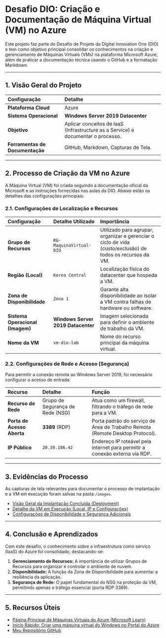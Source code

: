 # Desafio DIO: Criação e Documentação de Máquina Virtual (VM) no Azure

Este projeto faz parte do Desafio de Projeto da Digital Innovation One (DIO) e tem como objetivo principal consolidar os conhecimentos na criação e gerenciamento de Máquinas Virtuais (VMs) na plataforma Microsoft Azure, além de praticar a documentação técnica usando o GitHub e a formatação Markdown.

---

## 1. Visão Geral do Projeto

| Configuração | Detalhe |
| :--- | :--- |
| **Plataforma Cloud** | Azure |
| **Sistema Operacional** | **Windows Server 2019 Datacenter** |
| **Objetivo** | Aplicar conceitos de IaaS (Infrastructure as a Service) e documentar o processo. |
| **Ferramentas de Documentação** | GitHub, Markdown, Capturas de Tela. |

---

## 2. Processo de Criação da VM no Azure
 
A Máquina Virtual (VM) foi criada seguindo a documentação oficial da Microsoft e as instruções fornecidas nas aulas da DIO. Abaixo estão os detalhes das configurações principais:

### 2.1. Configurações de Localização e Recursos

| Configuração | Detalhe Utilizado | Importância |
| :--- | :--- | :--- |
| **Grupo de Recursos** | `RG-MaquinaVirtual-DIO` | Utilizado para agrupar, organizar e gerenciar o ciclo de vida (custo/exclusão) de todos os recursos da VM. |
| **Região (Local)** | `Korea Central` | Localização física do datacenter que hospeda a VM. |
| **Zona de Disponibilidade** | `Zona 1` | Garante alta disponibilidade ao isolar a VM contra falhas de hardware ou software. |
| **Sistema Operacional (Imagem)** | **Windows Server 2019 Datacenter** | Imagem selecionada para definir o ambiente de trabalho da VM. |
| **Nome da VM** | `vm-dio-lab` | Nome do recurso principal da máquina virtual. |

### 2.2. Configurações de Rede e Acesso (Segurança)

Para permitir a conexão remota ao Windows Server 2019, foi necessário configurar o acesso de entrada:

| Recurso | Detalhe | Função |
| :--- | :--- | :--- |
| **Recurso de Rede** | Grupo de Segurança de Rede (NSG) | Atua como um firewall, filtrando o tráfego de rede para a VM. |
| **Porta de Acesso Aberta** | **3389** (RDP) | Porta padrão do serviço de Área de Trabalho Remota (Remote Desktop Protocol). |
| **IP Público** | `20.39.186.42` | Endereço IP roteável pela internet para permitir a conexão externa via RDP. |

---

## 3. Evidências do Processo

As capturas de tela relevantes para documentar o processo de implantação e a VM em execução foram salvas na pasta `/images`.

* [Visão Geral da Implantação Concluída (Deployment)](images/visao_geral.png)
* [Detalhe da VM em Execução (Local, IP e Configurações)](images/vm_detalhes_parte_1.png) 
* [Configurações de Disponibilidade e Segurança Adicionais](images/vm_detalhes_parte_2.png) 

---

## 4. Conclusão e Aprendizados

Com este desafio, o conhecimento sobre a infraestrutura como serviço (IaaS) do Azure foi consolidado, destacando-se:

1.  **Gerenciamento de Recursos:** A importância de utilizar Grupos de Recursos para organizar e controlar o ambiente de nuvem.
2.  **Disponibilidade:** A função da Zona de Disponibilidade para aumentar a resiliência da aplicação.
3.  **Segurança de Rede:** O papel fundamental do NSG na proteção da VM, permitindo apenas o tráfego essencial (porta RDP 3389).

---

## 5. Recursos Úteis

* [Página Principal de Máquinas Virtuais do Azure (Microsoft Learn)](https://learn.microsoft.com/pt-br/azure/virtual-machines/)
* [Início Rápido: Criar uma máquina virtual do Windows no Portal do Azure](https://learn.microsoft.com/pt-br/azure/virtual-machines/windows/quick-create-portal)
* [Meu Repositório GitHub](https://github.com/alexderik/desafio-maquina-virtual-azure)
